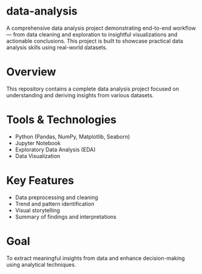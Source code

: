 # data-analysis
A comprehensive data analysis project demonstrating end-to-end workflow — from data cleaning and exploration to insightful visualizations and actionable conclusions. This project is built to showcase practical data analysis skills using real-world datasets.

# Overview
This repository contains a complete data analysis project focused on understanding and deriving insights from various datasets.

# Tools & Technologies
- Python (Pandas, NumPy, Matplotlib, Seaborn)
- Jupyter Notebook
- Exploratory Data Analysis (EDA)
- Data Visualization

# Key Features
- Data preprocessing and cleaning
- Trend and pattern identification
- Visual storytelling
- Summary of findings and interpretations

# Goal
To extract meaningful insights from data and enhance decision-making using analytical techniques.
